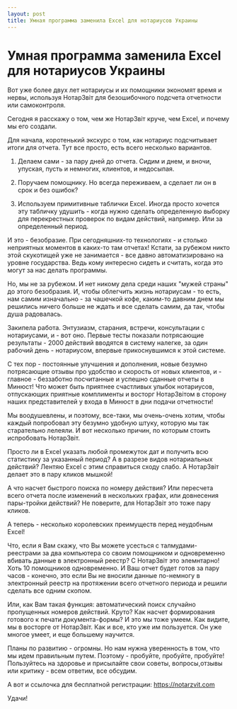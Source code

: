 ```yaml
---
layout: post
title: Умная программа заменила Excel для нотариусов Украины
---
```


# Умная программа заменила Excel для нотариусов Украины

Вот уже более двух лет нотариусы и их помощники экономят время и нервы, используя НотарЗвіт для безошибочного подсчета отчетности или самоконтроля.

Сегодня я расскажу о том, чем же НотарЗвіт круче, чем Excel, и почему мы его создали.

Для начала, коротенький экскурс о том, как нотариус подсчитывает итоги для отчета. Тут все просто, есть всего несколько вариантов.

1. Делаем сами - за пару дней до отчета. Сидим и днем, и вночи, упуская, пусть и немногих, клиентов, и недосыпая.

2. Поручаем помощнику. Но всегда переживаем, а сделает ли он в срок и без ошибок?

3. Используем примитивные таблички Excel. Иногда просто хочется эту табличку удушить - когда нужно сделать определенную выборку для перекрестных проверок по видам действий, например. Или за определенный период.

И это - безобразие. При сегодняшних-то технологиях - и столько неприятных моментов в каких-то там отчетах! Кстати, за рубежом никто этой скукотищей уже не занимается - все давно автоматизировано на уровне государства. Ведь кому интересно сидеть и считать, когда это могут за нас делать программы.

Но, мы не за рубежом. И нет никому дела среди наших "мужей страны" до этого безобразия. И, чтобы облегчить жизнь нотариусам - то есть, нам самим изначально - за чашечкой кофе, каким-то давним днем мы решились ничего больше не ждать и все сделать самим, да так, чтобы душа радовалась.

Закипела работа. Энтузиазм, старания, встречи, консультации с нотариусами, и - вот оно. Первые тесты показали потрясающие результаты - 2000 действий вводятся в систему налегке, за один рабочий день - нотариусом, впервые прикоснувшимся к этой системе.

С тех пор - постоянные улучшения и дополнения, новые безумно потрясающие отзывы про удобство и скорость от новых клиентов, и - главное - беззаботно посчитанные и успешно сданные отчеты в Минюст! Что может быть приятнее счастливых улыбок нотариусов, отпускающих приятные комплименты и восторг НотарЗвітом в сторону наших представителей у входа в Минюст в дни подачи отчетности!

Мы воодушевлены, и поэтому, все-таки, мы очень-очень хотим, чтобы каждый попробовал эту безумно удобную штуку, которую мы так старательно лелеяли. И вот несколько причин, по которым стоить испробовать НотарЗвіт.

Просто ли в Excel указать любой промежуток дат и получить всю статистику за указанный период? А в разрезе видов нотариальных действий? Лентяю Excel с этим справиться сходу слабо. А НотарЗвіт делает это в пару кликов мышкой!

А что насчет быстрого поиска по номеру действия?  Или пересчета всего отчета после изменений в нескольких графах, или довнесения пары-тройки действий? Не поверите, для НотарЗвіт это тоже пару кликов.

А теперь - несколько королевских преимуществ перед неудобным Excel!

Что, если я Вам скажу, что Вы можете усесться с талмудами-реестрами за два компьютера со своим помощником и одновременно вбивать данные в электронный реестр?  С НотарЗвіт это элемнтарно! Хоть 10 помощников одновременно. И Ваш отчет будет готов за пару часов - конечно, это если Вы не вносили данные по-немногу в электронный реестр на протяжении всего отчетного периода и решили сделать все одним скопом.

Или, как Вам такая функция: автоматический поиск случайно пропущенных номеров действий. Круто? Как насчет формирования готового к печати документа-формы? И это мы тоже умеем. Как видите, мы в восторге от НотарЗвіт. Как и все, кто уже им пользуется. Он уже многое умеет, и еще большему научится.

Планы по развитию - огромны. Но нам нужна уверенность в том, что мы идем правильным путем. Поэтому - пробуйте, пробуйте, пробуйте! Пользуйтесь на здоровье и присылайте свои советы, вопросы,отзывы или критику - всем ответим, все обсудим.

А вот и ссылочка для бесплатной регистрации:
https://notarzvit.com

Удачи!
